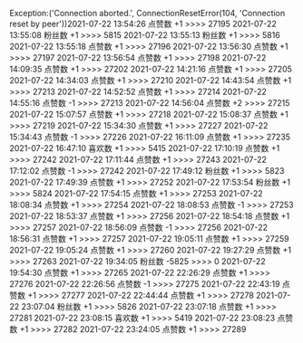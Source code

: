 Exception:('Connection aborted.', ConnectionResetError(104, 'Connection reset by peer'))2021-07-22  13:54:26   点赞数 +1 >>>> 27195
2021-07-22  13:55:08   粉丝数 +1 >>>> 5815
2021-07-22  13:55:13   粉丝数 +1 >>>> 5816
2021-07-22  13:55:18   点赞数 +1 >>>> 27196
2021-07-22  13:56:30   点赞数 +1 >>>> 27197
2021-07-22  13:56:54   点赞数 +1 >>>> 27198
2021-07-22  14:09:35   点赞数 +1 >>>> 27202
2021-07-22  14:21:16   点赞数 +1 >>>> 27205
2021-07-22  14:34:03   点赞数 +1 >>>> 27210
2021-07-22  14:43:54   点赞数 +1 >>>> 27213
2021-07-22  14:52:52   点赞数 +1 >>>> 27214
2021-07-22  14:55:16   点赞数 -1 >>>> 27213
2021-07-22  14:56:04   点赞数 +2 >>>> 27215
2021-07-22  15:07:57   点赞数 +1 >>>> 27218
2021-07-22  15:08:37   点赞数 +1 >>>> 27219
2021-07-22  15:34:30   点赞数 +1 >>>> 27227
2021-07-22  15:34:43   点赞数 -1 >>>> 27226
2021-07-22  16:11:09   点赞数 +1 >>>> 27235
2021-07-22  16:47:10   喜欢数 +1 >>>> 5415
2021-07-22  17:10:19   点赞数 +1 >>>> 27242
2021-07-22  17:11:44   点赞数 +1 >>>> 27243
2021-07-22  17:12:02   点赞数 -1 >>>> 27242
2021-07-22  17:49:12   粉丝数 +1 >>>> 5823
2021-07-22  17:49:39   点赞数 +1 >>>> 27252
2021-07-22  17:53:54   粉丝数 +1 >>>> 5824
2021-07-22  17:54:15   点赞数 +1 >>>> 27253
2021-07-22  18:08:34   点赞数 +1 >>>> 27254
2021-07-22  18:08:53   点赞数 -1 >>>> 27253
2021-07-22  18:53:37   点赞数 +1 >>>> 27256
2021-07-22  18:54:18   点赞数 +1 >>>> 27257
2021-07-22  18:56:09   点赞数 -1 >>>> 27256
2021-07-22  18:56:31   点赞数 +1 >>>> 27257
2021-07-22  19:05:11   点赞数 +1 >>>> 27259
2021-07-22  19:05:24   点赞数 +1 >>>> 27260
2021-07-22  19:27:29   点赞数 +1 >>>> 27263
2021-07-22  19:34:05   粉丝数 -5825 >>>> 0
2021-07-22  19:54:30   点赞数 +1 >>>> 27265
2021-07-22  22:26:29   点赞数 +1 >>>> 27276
2021-07-22  22:26:56   点赞数 -1 >>>> 27275
2021-07-22  22:43:19   点赞数 +1 >>>> 27277
2021-07-22  22:44:44   点赞数 +1 >>>> 27278
2021-07-22  23:07:04   粉丝数 +1 >>>> 5826
2021-07-22  23:07:18   点赞数 +1 >>>> 27281
2021-07-22  23:08:15   喜欢数 +1 >>>> 5419
2021-07-22  23:08:23   点赞数 +1 >>>> 27282
2021-07-22  23:24:05   点赞数 +1 >>>> 27289

